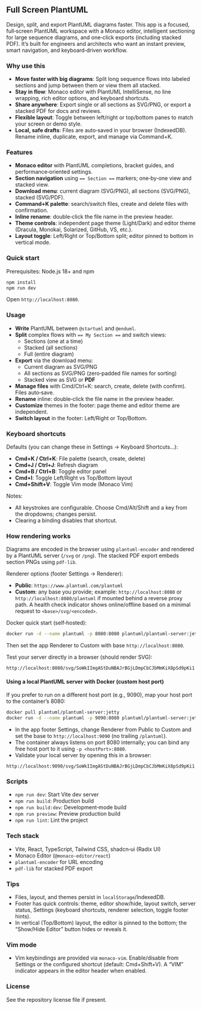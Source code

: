 ## Full Screen PlantUML

Design, split, and export PlantUML diagrams faster. This app is a focused, full‑screen PlantUML workspace with a Monaco editor, intelligent sectioning for large sequence diagrams, and one‑click exports (including stacked PDF). It’s built for engineers and architects who want an instant preview, smart navigation, and keyboard‑driven workflow.

### Why use this

- **Move faster with big diagrams**: Split long sequence flows into labeled sections and jump between them or view them all stacked.
- **Stay in flow**: Monaco editor with PlantUML IntelliSense, no line wrapping, rich editor options, and keyboard shortcuts.
- **Share anywhere**: Export single or all sections as SVG/PNG, or export a stacked PDF for docs and reviews.
- **Flexible layout**: Toggle between left/right or top/bottom panes to match your screen or demo style.
- **Local, safe drafts**: Files are auto‑saved in your browser (IndexedDB). Rename inline, duplicate, export, and manage via Command+K.

### Features

- **Monaco editor** with PlantUML completions, bracket guides, and performance‑oriented settings.
- **Section navigation** using `== Section ==` markers; one‑by‑one view and stacked view.
- **Download menu**: current diagram (SVG/PNG), all sections (SVG/PNG), stacked (SVG/PDF).
- **Command+K palette**: search/switch files, create and delete files with confirmation.
- **Inline rename**: double‑click the file name in the preview header.
- **Theme controls**: independent page theme (Light/Dark) and editor theme (Dracula, Monokai, Solarized, GitHub, VS, etc.).
- **Layout toggle**: Left/Right or Top/Bottom split; editor pinned to bottom in vertical mode.

### Quick start

Prerequisites: Node.js 18+ and npm

```bash
npm install
npm run dev
```

Open `http://localhost:8080`.

### Usage

- **Write** PlantUML between `@startuml` and `@enduml`.
- **Split** complex flows with `== My Section ==` and switch views:
  - Sections (one at a time)
  - Stacked (all sections)
  - Full (entire diagram)
- **Export** via the download menu:
  - Current diagram as SVG/PNG
  - All sections as SVG/PNG (zero‑padded file names for sorting)
  - Stacked view as SVG or **PDF**
- **Manage files** with Cmd/Ctrl+K: search, create, delete (with confirm). Files auto‑save.
- **Rename** inline: double‑click the file name in the preview header.
- **Customize** themes in the footer: page theme and editor theme are independent.
- **Switch layout** in the footer: Left/Right or Top/Bottom.

### Keyboard shortcuts

Defaults (you can change these in Settings → Keyboard Shortcuts…):

- **Cmd+K / Ctrl+K**: File palette (search, create, delete)
- **Cmd+J / Ctrl+J**: Refresh diagram
- **Cmd+B / Ctrl+B**: Toggle editor panel
- **Cmd+I**: Toggle Left/Right vs Top/Bottom layout
- **Cmd+Shift+V**: Toggle Vim mode (Monaco Vim)

Notes:
- All keystrokes are configurable. Choose Cmd/Alt/Shift and a key from the dropdowns; changes persist.
- Clearing a binding disables that shortcut.

### How rendering works

Diagrams are encoded in the browser using `plantuml-encoder` and rendered by a PlantUML server (`/svg` or `/png`). The stacked PDF export embeds section PNGs using `pdf-lib`.

Renderer options (footer Settings → Renderer):
- **Public**: `https://www.plantuml.com/plantuml`
- **Custom**: any base you provide; example: `http://localhost:8080` or `http://localhost:8080/plantuml` if mounted behind a reverse proxy path. A health check indicator shows online/offline based on a minimal request to `<base>/svg/<encoded>`.

Docker quick start (self‑hosted):
```bash
docker run -d --name plantuml -p 8080:8080 plantuml/plantuml-server:jetty
```
Then set the app Renderer to Custom with base `http://localhost:8080`.

Test your server directly in a browser (should render SVG):
```
http://localhost:8080/svg/SoWkIImgAStDuNBAJrBGjLDmpCbCJbMmKiX8pSd9pKi1
```

#### Using a local PlantUML server with Docker (custom host port)

If you prefer to run on a different host port (e.g., 9090), map your host port to the container’s 8080:

```bash
docker pull plantuml/plantuml-server:jetty
docker run -d --name plantuml -p 9090:8080 plantuml/plantuml-server:jetty
```

- In the app footer Settings, change Renderer from Public to Custom and set the base to `http://localhost:9090` (no trailing `/plantuml`).
- The container always listens on port 8080 internally; you can bind any free host port to it using `-p <hostPort>:8080`.
- Validate your local server by opening this in a browser:

```
http://localhost:9090/svg/SoWkIImgAStDuNBAJrBGjLDmpCbCJbMmKiX8pSd9pKi1
```

### Scripts

- `npm run dev`: Start Vite dev server
- `npm run build`: Production build
- `npm run build:dev`: Development‑mode build
- `npm run preview`: Preview production build
- `npm run lint`: Lint the project

### Tech stack

- Vite, React, TypeScript, Tailwind CSS, shadcn‑ui (Radix UI)
- Monaco Editor (`@monaco-editor/react`)
- `plantuml-encoder` for URL encoding
- `pdf-lib` for stacked PDF export

### Tips

- Files, layout, and themes persist in `localStorage`/IndexedDB.
- Footer has quick controls: theme, editor show/hide, layout switch, server status, Settings (keyboard shortcuts, renderer selection, toggle footer hints).
- In vertical (Top/Bottom) layout, the editor is pinned to the bottom; the “Show/Hide Editor” button hides or reveals it.

### Vim mode

- Vim keybindings are provided via `monaco-vim`. Enable/disable from Settings or the configured shortcut (default: Cmd+Shift+V). A “VIM” indicator appears in the editor header when enabled.

### License

See the repository license file if present.
